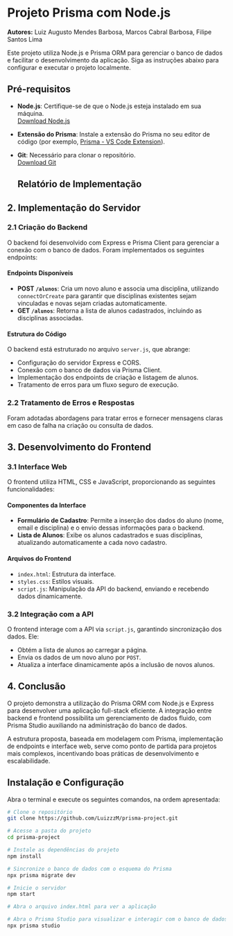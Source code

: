 # Projeto Prisma com Node.js
**Autores:** Luiz Augusto Mendes Barbosa, Marcos Cabral Barbosa, Filipe Santos Lima

Este projeto utiliza Node.js e Prisma ORM para gerenciar o banco de dados e facilitar o desenvolvimento da aplicação. Siga as instruções abaixo para configurar e executar o projeto localmente.

## Pré-requisitos

- **Node.js**: Certifique-se de que o Node.js esteja instalado em sua máquina.  
  [Download Node.js](https://nodejs.org/)

- **Extensão do Prisma**: Instale a extensão do Prisma no seu editor de código (por exemplo, [Prisma - VS Code Extension](https://marketplace.visualstudio.com/items?itemName=Prisma.prisma)).

- **Git**: Necessário para clonar o repositório.  
  [Download Git](https://git-scm.com/)

  ## Relatório de Implementação

## 2. Implementação do Servidor
### 2.1 Criação do Backend
O backend foi desenvolvido com Express e Prisma Client para gerenciar a conexão com o banco de dados. Foram implementados os seguintes endpoints:

#### Endpoints Disponíveis
- **POST `/alunos`**: Cria um novo aluno e associa uma disciplina, utilizando `connectOrCreate` para garantir que disciplinas existentes sejam vinculadas e novas sejam criadas automaticamente.
- **GET `/alunos`**: Retorna a lista de alunos cadastrados, incluindo as disciplinas associadas.

#### Estrutura do Código
O backend está estruturado no arquivo `server.js`, que abrange:
- Configuração do servidor Express e CORS.
- Conexão com o banco de dados via Prisma Client.
- Implementação dos endpoints de criação e listagem de alunos.
- Tratamento de erros para um fluxo seguro de execução.

### 2.2 Tratamento de Erros e Respostas
Foram adotadas abordagens para tratar erros e fornecer mensagens claras em caso de falha na criação ou consulta de dados.

## 3. Desenvolvimento do Frontend
### 3.1 Interface Web
O frontend utiliza HTML, CSS e JavaScript, proporcionando as seguintes funcionalidades:

#### Componentes da Interface
- **Formulário de Cadastro**: Permite a inserção dos dados do aluno (nome, email e disciplina) e o envio dessas informações para o backend.
- **Lista de Alunos**: Exibe os alunos cadastrados e suas disciplinas, atualizando automaticamente a cada novo cadastro.

#### Arquivos do Frontend
- `index.html`: Estrutura da interface.
- `styles.css`: Estilos visuais.
- `script.js`: Manipulação da API do backend, enviando e recebendo dados dinamicamente.

### 3.2 Integração com a API
O frontend interage com a API via `script.js`, garantindo sincronização dos dados. Ele:
- Obtém a lista de alunos ao carregar a página.
- Envia os dados de um novo aluno por `POST`.
- Atualiza a interface dinamicamente após a inclusão de novos alunos.

## 4. Conclusão
O projeto demonstra a utilização do Prisma ORM com Node.js e Express para desenvolver uma aplicação full-stack eficiente. A integração entre backend e frontend possibilita um gerenciamento de dados fluido, com Prisma Studio auxiliando na administração do banco de dados.

A estrutura proposta, baseada em modelagem com Prisma, implementação de endpoints e interface web, serve como ponto de partida para projetos mais complexos, incentivando boas práticas de desenvolvimento e escalabilidade.



## Instalação e Configuração

Abra o terminal e execute os seguintes comandos, na ordem apresentada:

```bash
# Clone o repositório
git clone https://github.com/LuizzzM/prisma-project.git

# Acesse a pasta do projeto
cd prisma-project

# Instale as dependências do projeto
npm install

# Sincronize o banco de dados com o esquema do Prisma
npx prisma migrate dev

# Inicie o servidor
npm start

# Abra o arquivo index.html para ver a aplicação

# Abra o Prisma Studio para visualizar e interagir com o banco de dados
npx prisma studio
